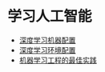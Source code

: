 # 学习人工智能

* [深度学习机器配置](deep-learning-machine-configuration/)
* [深度学习环境配置](deep-learning-environment-configuration/)
* [机器学习工程的最佳实践](https://developers.google.cn/machine-learning/rules-of-ml/)
